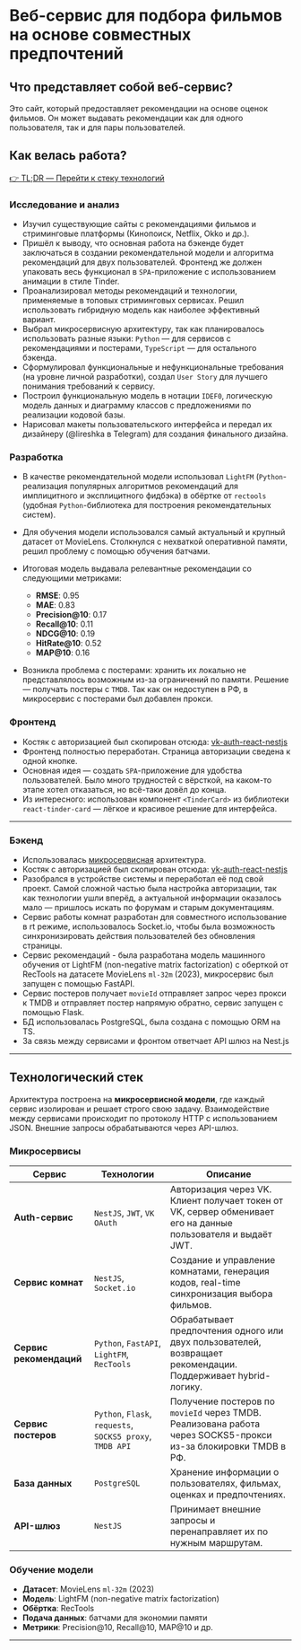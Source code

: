 # Веб-сервис для подбора фильмов на основе совместных предпочтений

## Что представляет собой веб-сервис?

Это сайт, который предоставляет рекомендации на основе оценок фильмов. Он может выдавать рекомендации как для одного пользователя, так и для пары пользователей.

## Как велась работа?

[👉 TL;DR — Перейти к стеку технологий](#технологический-стек)

### Исследование и анализ

- Изучил существующие сайты с рекомендациями фильмов и стриминговые платформы (Кинопоиск, Netflix, Okko и др.).
- Пришёл к выводу, что основная работа на бэкенде будет заключаться в создании рекомендательной модели и алгоритма рекомендаций для двух пользователей. Фронтенд же должен упаковать весь функционал в `SPA`-приложение с использованием анимации в стиле Tinder.
- Проанализировал методы рекомендаций и технологии, применяемые в топовых стриминговых сервисах. Решил использовать гибридную модель как наиболее эффективный вариант.
- Выбрал микросервисную архитектуру, так как планировалось использовать разные языки: `Python` — для сервисов с рекомендациями и постерами, `TypeScript` — для остального бэкенда.
- Сформулировал функциональные и нефункциональные требования (на уровне личной разработки), создал `User Story` для лучшего понимания требований к сервису.
- Построил функциональную модель в нотации `IDEF0`, логическую модель данных и диаграмму классов с предложениями по реализации кодовой базы.
- Нарисовал макеты пользовательского интерфейса и передал их дизайнеру (@lireshka в Telegram) для создания финального дизайна.

### Разработка

- В качестве рекомендательной модели использовал `LightFM` (`Python`-реализация популярных алгоритмов рекомендаций для имплицитного и эксплицитного фидбэка) в обёртке от `rectools` (удобная `Python`-библиотека для построения рекомендательных систем).
- Для обучения модели использовался самый актуальный и крупный датасет от MovieLens. Столкнулся с нехваткой оперативной памяти, решил проблему с помощью обучения батчами.
- Итоговая модель выдавала релевантные рекомендации со следующими метриками:
    - **RMSE**: 0.95
    - **MAE**: 0.83
    - **Precision@10**: 0.17
    - **Recall@10**: 0.11
    - **NDCG@10**: 0.19
    - **HitRate@10**: 0.52
    - **MAP@10**: 0.16

- Возникла проблема с постерами: хранить их локально не представлялось возможным из-за ограничений по памяти. Решение — получать постеры с `TMDB`. Так как он недоступен в РФ, в микросервис с постерами был добавлен прокси.

### Фронтенд

- Костяк с авторизацией был скопирован отсюда: [vk-auth-react-nestjs](https://github.com/ndrwbv/vk-auth-react-nestjs) 
- Фронтенд полностью переработан. Страница авторизации сведена к одной кнопке.
- Основная идея — создать `SPA`-приложение для удобства пользователей. Было много трудностей с вёрсткой, на каком-то этапе хотел отказаться, но всё-таки довёл до конца.
- Из интересного: использован компонент `<TinderCard>` из библиотеки `react-tinder-card` — лёгкое и красивое решение для интерфейса.

---

### Бэкенд

- Использовалась [микросервисная](#Микросервисы) архитектура.
- Костяк с авторизацией был скопирован отсюда: [vk-auth-react-nestjs](https://github.com/ndrwbv/vk-auth-react-nestjs) 
- Разобрался в устройстве системы и переработал её под свой проект. Самой сложной частью была настройка авторизации, так как технологии ушли вперёд, а актуальной информации оказалось мало — пришлось искать по форумам и старым документациям.
- Сервис работы комнат разработан для совместного использование в rt режиме, использовалось Socket.io, чтобы была возможность синхронизировать действия пользователей без обновления страницы.
- Сервис рекомендаций - была разработана модель машинного обучения от LightFM (non-negative matrix factorization) с оберткой от RecTools на датасете MovieLens `ml-32m` (2023), микросервис был запущен с помощью FastAPI.
- Сервис постеров получает `movieId` отправляет запрос через прокси к TMDB и отправляет постер напрямую обратно, сервис запущен с помощью Flask.
- БД использовалась PostgreSQL, была создана с помощью ORM на TS.
- За связь между сервисами и фронтом ответчает API шлюз на Nest.js


---

## Технологический стек

Архитектура построена на **микросервисной модели**, где каждый сервис изолирован и решает строго свою задачу. Взаимодействие между сервисами происходит по протоколу HTTP с использованием JSON. Внешние запросы обрабатываются через API-шлюз.

### Микросервисы

| Сервис                 | Технологии               | Описание |
|------------------------|--------------------------|----------|
| **Auth-сервис**        | `NestJS`, `JWT`, `VK OAuth` | Авторизация через VK. Клиент получает токен от VK, сервер обменивает его на данные пользователя и выдаёт JWT. |
| **Сервис комнат**      | `NestJS`, `Socket.io`      | Создание и управление комнатами, генерация кодов, real-time синхронизация выбора фильмов. |
| **Сервис рекомендаций**| `Python`, `FastAPI`, `LightFM`, `RecTools` | Обрабатывает предпочтения одного или двух пользователей, возвращает рекомендации. Поддерживает hybrid-логику. |
| **Сервис постеров**    | `Python`, `Flask`, `requests`, `SOCKS5 proxy`, `TMDB API` | Получение постеров по `movieId` через TMDB. Реализована работа через SOCKS5-прокси из-за блокировки TMDB в РФ. |
| **База данных**        | `PostgreSQL`              | Хранение информации о пользователях, фильмах, оценках и предпочтениях. |
| **API-шлюз**           | `NestJS` | Принимает внешние запросы и перенаправляет их по нужным маршрутам. |

### Обучение модели

- **Датасет**: MovieLens `ml-32m` (2023)
- **Модель**: LightFM (non-negative matrix factorization)
- **Обёртка**: RecTools
- **Подача данных**: батчами для экономии памяти
- **Метрики**: Precision@10, Recall@10, MAP@10 и др.

---

